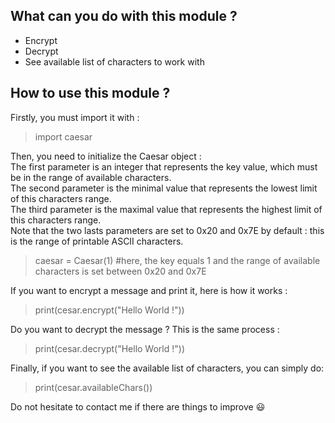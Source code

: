## **What can you do with this module ?**

- Encrypt 
- Decrypt
- See available list of characters to work with

## **How to use this module ?**

Firstly, you must import it with : 
> import caesar

Then, you need to initialize the Caesar object :<br>
The first parameter is an integer that represents the key value, which must be in the range of available characters.<br>
The second parameter is the minimal value that represents the lowest limit of this characters range.<br>
The third parameter is the maximal value that represents the highest limit of this characters range.<br>
Note that the two lasts parameters are set to 0x20 and 0x7E by default : this is the range of printable ASCII characters.<br>
> caesar = Caesar(1)    #here, the key equals 1 and the range of available characters is set between 0x20 and 0x7E

If you want to encrypt a message and print it, here is how it works : 
> print(cesar.encrypt("Hello World !"))

Do you want to decrypt the message ? This is the same process :
> print(cesar.decrypt("Hello World !"))

Finally, if you want to see the available list of characters, you can simply do:
> print(cesar.availableChars())

Do not hesitate to contact me if there are things to improve :smiley:
